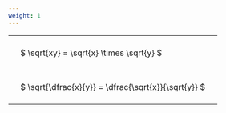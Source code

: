 ```yaml
---
weight: 1
---
```


<style type="text/css">
#T_c42f8 th.col_heading {
  text-align: left;
  font-size: 1em;
}
#T_c42f8 td {
  text-align: left;
  font-size: 1em;
  padding: 1.5em;
}
</style>
<table id="T_c42f8">
  <thead>
  </thead>
  <tbody>
    <tr>
      <td id="T_c42f8_row0_col0" class="data row0 col0" >$ \sqrt{xy} = \sqrt{x} \times \sqrt{y} $</td>
    </tr>
    <tr>
      <td id="T_c42f8_row1_col0" class="data row1 col0" >$ \sqrt{\dfrac{x}{y}} = \dfrac{\sqrt{x}}{\sqrt{y}} $</td>
    </tr>
  </tbody>
</table>
